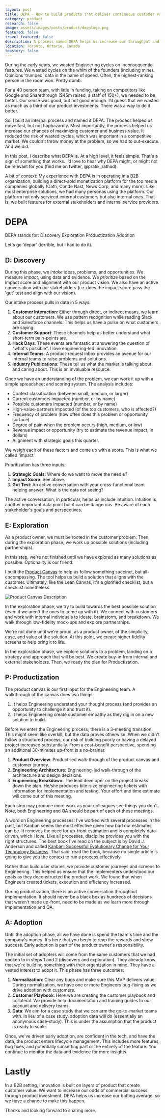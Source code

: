 ```yaml
---
layout: post
title: DEPA - How to build products that deliver continuous customer value.
category: product
research: false
image: assets/images/posts/product/depalogo.png
featured: false
travel_featured: false
description: A process named DEPA helps us increase our throughput and probability of building the 'right' thing. We use this process to deliver layers of innovation and customer value.
location: Toronto, Ontario, Canada
topstory: false
---
```


During the early years, we wasted Engineering cycles on inconsequential features. We wasted cycles on the whim of the founders (including mine). Opinions ‘trumped’ data in the name of speed. Often, the highest-ranking person in the room won. Pretty dumb.

For a 40 person team, with little in funding, taking on competitors like Google and Sharethrough (\$45m raised, a staff of 150+), we needed to be better. Our sense was good, but not good enough. I’d guess that we wasted as much as a third of our product investments. There was a way to do it better.

So, I built an internal process and named it DEPA. The process helped us move fast, but not haphazardly. Most importantly, the process helped us increase our chances of maximizing customer and business value. It reduced the risk of wasted cycles, which was important in a competitive market. We couldn't throw money at the problem, so we had to out-execute. And we did.

In this post, I describe what DEPA is. At a high level, it feels simple. That's a sign of something that works. I’d love to hear why DEPA might, or might not be relevant for you (find me on twitter, @pratik_rathod).

A bit of context: My experience with DEPA is in operating in a B2B organization, building a direct-sold monetization platform for the top media companies globally (Oath, Conde Nast, News Corp, and many more). Like most enterprise solutions, we had many personas using the platform. Our platform not only serviced external customers but also internal ones. That is, we built features for external stakeholders and internal service providers.

# DEPA

DEPA stands for:
Discovery
Exploration
Productization
Adoption

Let's go 'depar' (terrible, but I had to do it).

## D: Discovery

During this phase, we _intake_ ideas, problems, and opportunities. We measure _impact_, using data and evidence. We _prioritize_ based on the impact score and alignment with our product vision. We also have an active conversation with our stakeholders (i.e. does the impact score pass the 'gut' test and align with our vision).

Our intake process pulls in data in 5 ways:

1. **Customer Interaction**: Either through direct, or indirect means, we learn about our customers. We use pattern recognition while reading Slack and Salesforce channels. This helps us have a pulse on what customers are saying.
2. **Customer Support**: These channels help us better understand what short-term pain-points are.
3. **Hack Days**: These events are fantastic at answering the question of "what's possible". I love engineering-led innovation.
4. **Internal Teams**: A product-request inbox provides an avenue for our internal teams to raise problems and solutions.
5. **Industry Publications**: These tell us what the market is talking about and caring about. This is an invaluable resource.

Once we have an understanding of the problem, we can work it up with a simple spreadsheet and scoring system. The analysis includes:

- Context classification (between small, medium, or larger)
- Current customers impacted (number, or by name)
- Possible customers impacted (number, or by name)
- High-value-partners impacted (of the top customers, who is affected?)
- Frequency of problem (how often does this problem or opportunity surface)
- Degree of pain when the problem occurs (high, medium, or low)
- Revenue impact or opportunity (try to estimate the revenue impact, in dollars)
- Alignment with strategic goals this quarter.

We weigh each of these factors and come up with a score. This is what we called 'impact'.

Prioritization has three inputs:

1. **Strategic Goals**: Where do we want to move the needle?
2. **Impact Score**: See above.
3. **Gut Test**: An active conversation with your cross-functional team helping answer: What is the data not seeing?

The active conversation, in particular, helps us include intuition. Intuition is another important data point but it can be dangerous. Be aware of each stakeholder's goals and perspectives.

## E: Exploration

As a product owner, we must be rooted in the customer problem. Then, during the exploration phase, we work up possible solutions (including partnerships).

In this step, we're not finished until we have explored as many solutions as possible. Optionality is our friend.

I built the [Product Canvas](/product/2014/08/17/product-canvas.html) to help us follow something succinct, but all-encompassing. The tool helps us build a solution that aligns with the customer. Ultimately, like the Lean Canvas, it's a glorified checklist, but a checklist nonetheless.

![Product Canvas Description]({{site.url}}/assets/images/product_canvas.002.jpg)

In the exploration phase, we try to build towards the best possible solution (even if we aren't the ones to come up with it). We connect with customers and work with internal individuals to ideate, brainstorm, and breakdown. We walk through low-fidelity mock-ups and explore partnerships.

We're not done until we're proud, as a product owner, of the simplicity, ease, and value of the solution. At this point, we create higher fidelity screens to help bring it to life.

In the exploration phase, we explore solutions to a problem, landing on a strategy and approach that will be best. We create buy-in from internal and external stakeholders. Then, we ready the plan for Productization.

## P: Productization

The product canvas is our first input for the Engineering team. A walkthrough of the canvas does two things:

1. It helps Engineering understand your thought process (and provides an opportunity to challenge it and trust it).
2. It helps Engineering create customer empathy as they dig in on a new solution to build.

Before we enter the Engineering process, there is a 3-meeting transition. This might seem like overkill, but the data proves otherwise. When we didn't follow a structured process, our risk of building poorly or having a delayed project increased substantially. From a cost-benefit perspective, spending an additional 30-minutes up-front is a no-brainer.

1. **Product Overview**: Product-led walk-through of the product canvas and customer journey.
2. **Engineering Architecture**: Engineering-led walk-through of the architecture and design decisions.
3. **Engineering Breakdown**: The lead developer on the project breaks down the plan. He/she produces bite-size engineering tickets with information for implementation and testing. Your effort and time estimate will come out of this meeting.

Each step may produce more work as your colleagues see things you don't. Note, both Engineering and QA should be part of each of these meetings.

A word on Engineering processes:
I've worked with several processes in the past, but Kanban seems the most effective given how bad our estimates can be. It removes the need for up-front estimation and is completely data-driven, which I love. Like all processes, discipline provides you with the right structures. The best book I've read on the subject is by David J. Anderson and called [Kanban: Successful Evolutionary Change for Your Technology Business](https://www.goodreads.com/book/show/8086552-kanban). That said, read the book, because no single article is going to give you the context to run a process effectively.

Rather than build user stories, we provide customer journeys and screens to Engineering. This helped us ensure that the implementers understood our goals as they deconstructed the product work. We found that when Engineers created tickets, execution and efficiency increased.

During productization, there is an active conversation throughout implementation. It should never be a black box as hundreds of decisions that weren't made up-front, need to be made as we learn more through implementation and QA.

## A: Adoption

Until the adoption phase, all we have done is spend the team's time and the company's money. It's here that you begin to reap the rewards and show success. Early adoption is part of the product owner's responsibility.

The initial set of adopters will come from the same customers that we had spoken to in steps 1 and 2 (discovery and exploration). They already know that we're building something with their organization in mind. They have a vested interest to adopt it. This phase has three outcomes:

1. **Normalization**: Clear any bugs and make sure this MVP delivers value. During normalization, we have one or more Engineers bug-fixing as we drive adoption with customers.
2. **Customer Playbook**: Here we are creating the customer playbook and collateral. We provide help documentation and training guides to our account and delivery teams.
3. **Data**: We aim for a case study that we can arm the go-to-market teams with. In lieu of a case study, adoption data will do (essentially an anonymous case-study). This is under the assumption that the product is ready to scale.

Once, we've driven early adoption, are confident in the tech, and have the data, the product enters lifecycle management. This includes more features, bug fixes, and potentially sunsetting part or the entirety of the feature. You continue to monitor the data and evidence for more insights.

# Lastly

In a B2B setting, innovation is built on layers of product that create customer value. We want to increase our odds of commercial success through product investment. DEPA helps us increase our batting average, so we have a chance to make this happen.

Thanks and looking forward to sharing more.
